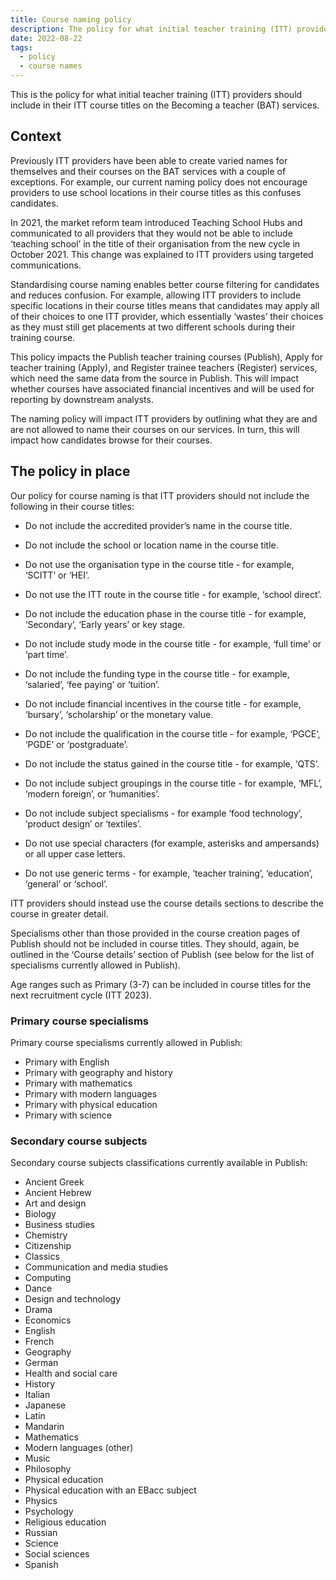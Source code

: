 ```yaml
---
title: Course naming policy
description: The policy for what initial teacher training (ITT) providers should include in their ITT course titles
date: 2022-08-22
tags:
  - policy
  - course names
---
```


This is the policy for what initial teacher training (ITT) providers should include in their ITT course titles on the Becoming a teacher (BAT) services.

## Context

Previously ITT providers have been able to create varied names for themselves and their courses on the BAT services with a couple of exceptions. For example, our current naming policy does not encourage providers to use school locations in their course titles as this confuses candidates.

In 2021, the market reform team introduced Teaching School Hubs and communicated to all providers that they would not be able to include ‘teaching school’ in the title of their organisation from the new cycle in October 2021. This change was explained to ITT providers using targeted communications.

Standardising course naming enables better course filtering for candidates and reduces confusion. For example, allowing ITT providers to include specific locations in their course titles means that candidates may apply all of their choices to one ITT provider, which essentially ‘wastes’ their choices as they must still get placements at two different schools during their training course.

This policy impacts the Publish teacher training courses (Publish), Apply for teacher training (Apply), and Register trainee teachers (Register) services, which need the same data from the source in Publish. This will impact whether courses have associated financial incentives and will be used for reporting by downstream analysts.

The naming policy will impact ITT providers by outlining what they are and are not allowed to name their courses on our services. In turn, this will impact how candidates browse for their courses.

## The policy in place

Our policy for course naming is that ITT providers should not include the following in their course titles:

- Do not include the accredited provider’s name in the course title.

- Do not include the school or location name in the course title.

- Do not use the organisation type in the course title - for example, ‘SCITT’ or ‘HEI’.

- Do not use the ITT route in the course title - for example, ‘school direct’.

- Do not include the education phase in the course title - for example, ‘Secondary’, ‘Early years’ or key stage.

- Do not include study mode in the course title - for example, ‘full time’ or ‘part time’.

- Do not include the funding type in the course title - for example, ‘salaried’, ‘fee paying’ or ‘tuition’.

- Do not include financial incentives in the course title - for example, ‘bursary’, ‘scholarship’ or the monetary value.

- Do not include the qualification in the course title - for example, ‘PGCE’, ‘PGDE’ or ‘postgraduate’.

- Do not include the status gained in the course title - for example, ‘QTS’.

- Do not include subject groupings in the course title - for example, ‘MFL’, ‘modern foreign’, or ‘humanities’.

- Do not include subject specialisms - for example ‘food technology’, ‘product design’ or ‘textiles’.

- Do not use special characters (for example, asterisks and ampersands) or all upper case letters.

- Do not use generic terms - for example, ‘teacher training’, ‘education’, ‘general’ or ‘school’.

ITT providers should instead use the course details sections to describe the course in greater detail.

Specialisms other than those provided in the course creation pages of Publish should not be included in course titles. They should, again, be outlined in the ‘Course details’ section of Publish (see below for the list of specialisms currently allowed in Publish).

Age ranges such as Primary (3-7) can be included in course titles for the next recruitment cycle (ITT 2023).

### Primary course specialisms

Primary course specialisms currently allowed in Publish:

- Primary with English
- Primary with geography and history
- Primary with mathematics
- Primary with modern languages
- Primary with physical education
- Primary with science

### Secondary course subjects

Secondary course subjects classifications currently available in Publish:

- Ancient Greek
- Ancient Hebrew
- Art and design
- Biology
- Business studies
- Chemistry
- Citizenship
- Classics
- Communication and media studies
- Computing
- Dance
- Design and technology
- Drama
- Economics
- English
- French
- Geography
- German
- Health and social care
- History
- Italian
- Japanese
- Latin
- Mandarin
- Mathematics
- Modern languages (other)
- Music
- Philosophy
- Physical education
- Physical education with an EBacc subject
- Physics
- Psychology
- Religious education
- Russian
- Science
- Social sciences
- Spanish
